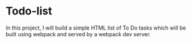 # Todo-list
In this project, I will build a simple HTML list of To Do tasks which will be built using webpack and served by a webpack dev server.
